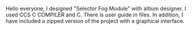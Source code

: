 Hello everyone,
I designed "Selector Fog Module" with altium designer.
I used CCS C COMPILER and C.
There is user guide in files.
In addition, I have included a zipped version of the project with a graphical interface.
